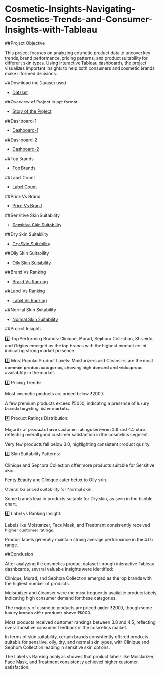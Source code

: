 # Cosmetic-Insights-Navigating-Cosmetics-Trends-and-Consumer-Insights-with-Tableau
##Project Objective

This project focuses on analyzing cosmetic product data to uncover key trends, brand performance, pricing patterns, and product suitability for different skin types. Using interactive Tableau dashboards, the project visualizes important insights to help both consumers and cosmetic brands make informed decisions.

##Download the Dataset used 
- <a  href="https://github.com/MankuRajesh/Cosmetic-Insights-Navigating-Cosmetics-Trends-and-Consumer-Insights-with-Tableau/blob/main/Cosmetic%20Dataset.csv">Dataset</a>

##Overview of Project in ppt format
- <a  href="https://github.com/MankuRajesh/Cosmetic-Insights-Navigating-Cosmetics-Trends-and-Consumer-Insights-with-Tableau/blob/main/Cosmetic%20Insight%20Navigating%20Cosmetic%20Trends%20and%20Consumer%20Insights%20with%20Tableau.pptx ">Story of the Project</a>

##Dashboard-1
- <a  href="https://github.com/MankuRajesh/Cosmetic-Insights-Navigating-Cosmetics-Trends-and-Consumer-Insights-with-Tableau/blob/main/Dashboard%201%20-%20Product%20Ranking%20and%20Detailed%20Analysis.jpg ">Dashboard-1</a>

##Dashboard-2
- <a  href="https://github.com/MankuRajesh/Cosmetic-Insights-Navigating-Cosmetics-Trends-and-Consumer-Insights-with-Tableau/blob/main/Dsasboard%202%20-%20Product%20Suitability%20Overview.jpg ">Dashboard-2</a>

##Top Brands
- <a   href="https://github.com/MankuRajesh/Cosmetic-Insights-Navigating-Cosmetics-Trends-and-Consumer-Insights-with-Tableau/blob/main/Top%20Brands.jpg">Top Brands</a>

##Label Count
- <a  href="https://github.com/MankuRajesh/Cosmetic-Insights-Navigating-Cosmetics-Trends-and-Consumer-Insights-with-Tableau/blob/main/Label%20Count.jpg">Label Count</a>

##Price Vs Brand
- <a  href="https://github.com/MankuRajesh/Cosmetic-Insights-Navigating-Cosmetics-Trends-and-Consumer-Insights-with-Tableau/blob/main/Price%20Vs%20Brand.jpg">Price Vs Brand</a>

##Sensitive Skin Suitability
- <a  href="https://github.com/MankuRajesh/Cosmetic-Insights-Navigating-Cosmetics-Trends-and-Consumer-Insights-with-Tableau/blob/main/Sensitive%20Skin%20Suitability.jpg">Sensitive Skin Suitability</a>

##Dry Skin Suitability
- <a  href="https://github.com/MankuRajesh/Cosmetic-Insights-Navigating-Cosmetics-Trends-and-Consumer-Insights-with-Tableau/blob/main/Dry%20Skin%20Suitability.jpg">Dry Skin Suitability</a>

##Oily Skin Suitability
- <a  href="https://github.com/MankuRajesh/Cosmetic-Insights-Navigating-Cosmetics-Trends-and-Consumer-Insights-with-Tableau/blob/main/Oily%20Skin%20Suitability.jpg">Oily Skin Suitability</a>

##Brand Vs Ranking
- <a  href="https://github.com/MankuRajesh/Cosmetic-Insights-Navigating-Cosmetics-Trends-and-Consumer-Insights-with-Tableau/blob/main/Brand%20Vs%20Ranking.jpg">Brand Vs Ranking</a>

##Label Vs Ranking
- <a  href="https://github.com/MankuRajesh/Cosmetic-Insights-Navigating-Cosmetics-Trends-and-Consumer-Insights-with-Tableau/blob/main/Label%20Vs%20Ranking.jpg">Label Vs Ranking</a>

##Normal Skin Suitability
- <a  href="https://github.com/MankuRajesh/Cosmetic-Insights-Navigating-Cosmetics-Trends-and-Consumer-Insights-with-Tableau/blob/main/Normal%20Skin%20Suitability.jpg">Normal Skin Suitability</a>

##Project Insights

1️⃣ Top Performing Brands:
Clinique, Murad, Sephora Collection, Shiseido, and Origins emerged as the top brands with the highest product count, indicating strong market presence.

2️⃣ Most Popular Product Labels:
Moisturizers and Cleansers are the most common product categories, showing high demand and widespread availability in the market.

3️⃣ Pricing Trends:

Most cosmetic products are priced below ₹2000.

A few premium products exceed ₹5000, indicating a presence of luxury brands targeting niche markets.

4️⃣ Product Ratings Distribution:

Majority of products have customer ratings between 3.8 and 4.5 stars, reflecting overall good customer satisfaction in the cosmetics segment.

Very few products fall below 3.0, highlighting consistent product quality.

5️⃣ Skin Suitability Patterns:

Clinique and Sephora Collection offer more products suitable for Sensitive skin.

Fenty Beauty and Clinique cater better to Oily skin.

Overall balanced suitability for Normal skin.

Some brands lead in products suitable for Dry skin, as seen in the bubble chart.

6️⃣ Label vs Ranking Insight:

Labels like Moisturizer, Face Mask, and Treatment consistently received higher customer ratings.

Product labels generally maintain strong average performance in the 4.0+ range.



##Conclusion

After analyzing the cosmetics product dataset through interactive Tableau dashboards, several valuable insights were identified:

Clinique, Murad, and Sephora Collection emerged as the top brands with the highest number of products.

Moisturizer and Cleanser were the most frequently available product labels, indicating high consumer demand for these categories.

The majority of cosmetic products are priced under ₹2000, though some luxury brands offer products above ₹5000.

Most products received customer rankings between 3.8 and 4.5, reflecting overall positive consumer feedback in the cosmetics market.

In terms of skin suitability, certain brands consistently offered products suitable for sensitive, oily, dry, and normal skin types, with Clinique and Sephora Collection leading in sensitive skin options.

The Label vs Ranking analysis showed that product labels like Moisturizer, Face Mask, and Treatment consistently achieved higher customer satisfaction.
